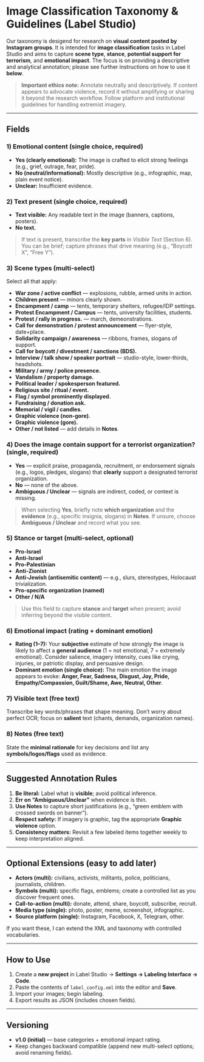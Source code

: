 # Image Classification Taxonomy & Guidelines (Label Studio)

Our taxonomy is desigend for research on **visual content posted by Instagram groups**. It is intended for **image classification** tasks in Label Studio and aims to capture **scene type**, **stance**, **potential support for terrorism**, and **emotional impact**. The focus is on providing a descriptive and analytical annotation; please see further instructions on how to use it **below**.

> **Important ethics note:** Annotate neutrally and descriptively. If content appears to advocate violence, record it without amplifying or sharing it beyond the research workflow. Follow platform and institutional guidelines for handling extremist imagery.

---

## Fields

### 1) Emotional content (single choice, required)
- **Yes (clearly emotional):** The image is crafted to elicit strong feelings (e.g., grief, outrage, fear, pride).  
- **No (neutral/informational):** Mostly descriptive (e.g., infographic, map, plain event notice).  
- **Unclear:** Insufficient evidence.

### 2) Text present (single choice, required)
- **Text visible:** Any readable text in the image (banners, captions, posters).
- **No text.**

> If text is present, transcribe the **key parts** in _Visible Text_ (Section 6). You can be brief; capture phrases that drive meaning (e.g., “Boycott X”, “Free Y”).

### 3) Scene types (multi-select)
Select all that apply:
- **War zone / active conflict** — explosions, rubble, armed units in action.
- **Children present** — minors clearly shown.
- **Encampment / camp** — tents, temporary shelters, refugee/IDP settings.
- **Protest Encampment / Campus** — tents, university facilities, students.
- **Protest / rally in progress.** — march, demeonstrations.  
- **Call for demonstration / protest announcement** — flyer-style, date+place.
- **Solidarity campaign / awareness** — ribbons, frames, slogans of support.
- **Call for boycott / divestment / sanctions (BDS).**
- **Interview / talk show / speaker portrait** — studio-style, lower-thirds, headshots.
- **Military / army / police presence.**
- **Vandalism / property damage.**
- **Political leader / spokesperson featured.**
- **Religious site / ritual / event.**
- **Flag / symbol prominently displayed.**
- **Fundraising / donation ask.**
- **Memorial / vigil / candles.**
- **Graphic violence (non-gore).**
- **Graphic violence (gore).**
- **Other / not listed** — add details in **Notes**.

### 4) Does the image contain **support for a terrorist organization**? (single, required)
- **Yes** — explicit praise, propaganda, recruitment, or endorsement signals (e.g., logos, pledges, slogans) that **clearly** support a designated terrorist organization.
- **No** — none of the above.
- **Ambiguous / Unclear** — signals are indirect, coded, or context is missing.

> When selecting **Yes**, briefly note **which organization** and the **evidence** (e.g., specific insignia, slogans) in **Notes**. If unsure, choose **Ambiguous / Unclear** and record what you see.

### 5) Stance or target (multi-select, optional)
- **Pro-Israel**
- **Anti-Israel**
- **Pro-Palestinian**
- **Anti-Zionist**
- **Anti-Jewish (antisemitic content)** — e.g., slurs, stereotypes, Holocaust trivialization.
- **Pro-specific organization (named)**
- **Other / N/A**

> Use this field to capture **stance** and **target** when present; avoid inferring beyond the visible content.

### 6) Emotional impact (rating + dominant emotion)
- **Rating (1–7):** Your **subjective** estimate of how strongly the image is likely to affect a **general audience** (1 = not emotional, 7 = extremely emotional). Consider salience, imagery intensity, cues like crying, injuries, or patriotic display, and persuasive design.
- **Dominant emotion (single choice):** The main emotion the image appears to evoke: **Anger, Fear, Sadness, Disgust, Joy, Pride, Empathy/Compassion, Guilt/Shame, Awe, Neutral, Other**.

### 7) Visible text (free text)
Transcribe key words/phrases that shape meaning. Don’t worry about perfect OCR; focus on **salient** text (chants, demands, organization names).

### 8) Notes (free text)
State the **minimal rationale** for key decisions and list any **symbols/logos/flags** used as evidence.

---

## Suggested Annotation Rules

1. **Be literal:** Label what is **visible**; avoid political inference.  
2. **Err on “Ambiguous/Unclear”** when evidence is thin.  
3. **Use Notes** to capture short justifications (e.g., “green emblem with crossed swords on banner”).  
4. **Respect safety:** If imagery is graphic, tag the appropriate **Graphic violence** option.  
5. **Consistency matters:** Revisit a few labeled items together weekly to keep interpretation aligned.

---

## Optional Extensions (easy to add later)

- **Actors (multi):** civilians, activists, militants, police, politicians, journalists, children.  
- **Symbols (multi):** specific flags, emblems; create a controlled list as you discover frequent ones.  
- **Call-to-action (multi):** donate, attend, share, boycott, subscribe, recruit.  
- **Media type (single):** photo, poster, meme, screenshot, infographic.  
- **Source platform (single):** Instagram, Facebook, X, Telegram, other.  

If you want these, I can extend the XML and taxonomy with controlled vocabularies.

---

## How to Use

1. Create a **new project** in Label Studio → **Settings → Labeling Interface → Code**.  
2. Paste the contents of `label_config.xml` into the editor and **Save**.  
3. Import your images; begin labeling.  
4. Export results as JSON (includes chosen fields).

---

## Versioning

- **v1.0 (initial)** — base categories + emotional impact rating.
- Keep changes backward compatible (append new multi-select options; avoid renaming fields).

